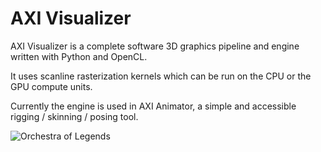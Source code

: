 # AXI Visualizer

AXI Visualizer is a complete software 3D graphics pipeline and engine written with Python and OpenCL.

It uses scanline rasterization kernels which can be run on the CPU or the GPU compute units.

Currently the engine is used in AXI Animator, a simple and accessible rigging / skinning / posing tool.

![Orchestra of Legends](https://agentxindustries.neocities.org/Backgrounds/Visualizerbg4.png)
